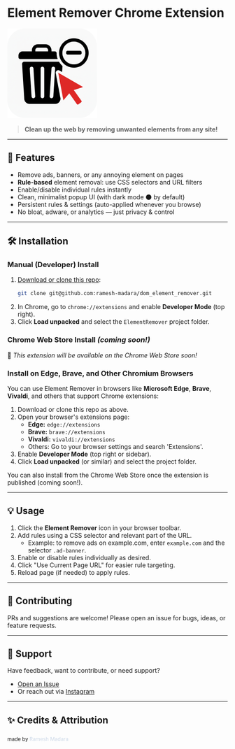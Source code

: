 # Element Remover Chrome Extension

![Element Remover banner](https://raw.githubusercontent.com/ramesh-madara/dom_element_remover/refs/heads/main/icons/icon128.png)

> **Clean up the web by removing unwanted elements from any site!**

---

## 🚀 Features
- Remove ads, banners, or any annoying element on pages
- **Rule-based** element removal: use CSS selectors and URL filters
- Enable/disable individual rules instantly
- Clean, minimalist popup UI (with dark mode 🌑 by default)
- Persistent rules & settings (auto-applied whenever you browse)
- No bloat, adware, or analytics — just privacy & control

---

## 🛠️ Installation

### Manual (Developer) Install
1. [Download or clone this repo](https://github.com/ramesh-madara/dom_element_remover):
    ```bash
    git clone git@github.com:ramesh-madara/dom_element_remover.git
    ```
2. In Chrome, go to `chrome://extensions` and enable **Developer Mode** (top right).
3. Click **Load unpacked** and select the `ElementRemover` project folder.

### Chrome Web Store Install *(coming soon!)*
📢 *This extension will be available on the Chrome Web Store soon!*

### Install on Edge, Brave, and Other Chromium Browsers
You can use Element Remover in browsers like **Microsoft Edge**, **Brave**, **Vivaldi**, and others that support Chrome extensions:

1. Download or clone this repo as above.
2. Open your browser's extensions page:
    - **Edge:** `edge://extensions`
    - **Brave:** `brave://extensions`
    - **Vivaldi:** `vivaldi://extensions`
    - Others: Go to your browser settings and search 'Extensions'.
3. Enable **Developer Mode** (top right or sidebar).
4. Click **Load unpacked** (or similar) and select the project folder.

You can also install from the Chrome Web Store once the extension is published (coming soon!).

---

## 💡 Usage
1. Click the **Element Remover** icon in your browser toolbar.
2. Add rules using a CSS selector and relevant part of the URL.
   - Example: to remove ads on example.com, enter `example.com` and the selector `.ad-banner`.
3. Enable or disable rules individually as desired.
4. Click "Use Current Page URL" for easier rule targeting.
5. Reload page (if needed) to apply rules.

---

## 🤝 Contributing
PRs and suggestions are welcome! Please open an issue for bugs, ideas, or feature requests.

---

## 📨 Support
Have feedback, want to contribute, or need support?
- [Open an Issue](https://github.com/ramesh-madara/dom_element_remover/issues)
- Or reach out via [Instagram](https://www.instagram.com/ramesh_madara/)

---

## ✨ Credits & Attribution

<sub>
made by
<a href="https://www.instagram.com/ramesh_madara/" target="_blank" style="color:#adc2db99;text-decoration:none;">Ramesh Madara</a>
</sub>
